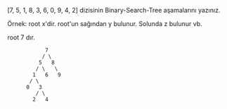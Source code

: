 [7, 5, 1, 8, 3, 6, 0, 9, 4, 2] dizisinin Binary-Search-Tree aşamalarını yazınız.

Örnek: root x'dir. root'un sağından y bulunur. Solunda z bulunur vb.


root 7 dır.

				7
			   / \
              5   8
			 / \   \
            1   6   9
           / \
          0   3
             / \
			2	4		  